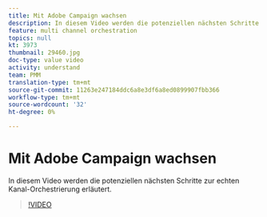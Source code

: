 ```yaml
---
title: Mit Adobe Campaign wachsen
description: In diesem Video werden die potenziellen nächsten Schritte zur echten Kanal-Orchestrierung erläutert.
feature: multi channel orchestration
topics: null
kt: 3973
thumbnail: 29460.jpg
doc-type: value video
activity: understand
team: PMM
translation-type: tm+mt
source-git-commit: 11263e247184ddc6a8e3df6a8ed0899907fbb366
workflow-type: tm+mt
source-wordcount: '32'
ht-degree: 0%

---
```



# Mit Adobe Campaign wachsen

In diesem Video werden die potenziellen nächsten Schritte zur echten Kanal-Orchestrierung erläutert.

>[!VIDEO](https://video.tv.adobe.com/v/29460?quality=12)
